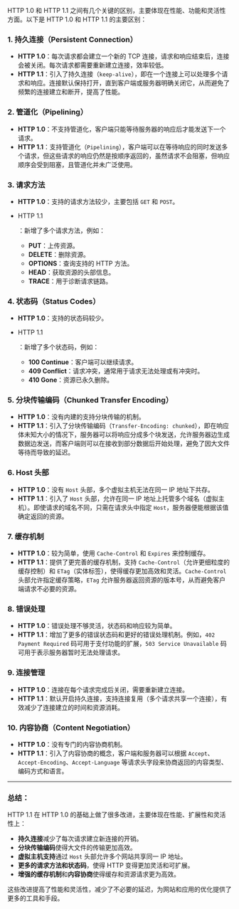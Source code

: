 HTTP 1.0 和 HTTP 1.1 之间有几个关键的区别，主要体现在性能、功能和灵活性方面。以下是 HTTP 1.0 和 HTTP 1.1 的主要区别：

### 1. **持久连接（Persistent Connection）**

- **HTTP 1.0**：每次请求都会建立一个新的 TCP 连接，请求和响应结束后，连接会被关闭。每次请求都需要重新建立连接，效率较低。
- **HTTP 1.1**：引入了持久连接（`keep-alive`），即在一个连接上可以处理多个请求和响应。连接默认保持打开，直到客户端或服务器明确关闭它，从而避免了频繁的连接建立和断开，提高了性能。

### 2. **管道化（Pipelining）**

- **HTTP 1.0**：不支持管道化，客户端只能等待服务器的响应后才能发送下一个请求。
- **HTTP 1.1**：支持管道化（`Pipelining`），客户端可以在等待响应的同时发送多个请求，但这些请求的响应仍然是按顺序返回的，虽然请求不会阻塞，但响应顺序会受到阻塞，且管道化并未广泛使用。

### 3. **请求方法**

- **HTTP 1.0**：支持的请求方法较少，主要包括 `GET` 和 `POST`。

- HTTP 1.1

  ：新增了多个请求方法，例如： 

  - **PUT**：上传资源。
  - **DELETE**：删除资源。
  - **OPTIONS**：查询支持的 HTTP 方法。
  - **HEAD**：获取资源的头部信息。
  - **TRACE**：用于诊断请求链路。

### 4. **状态码（Status Codes）**

- **HTTP 1.0**：支持的状态码较少。

- HTTP 1.1

  ：新增了多个状态码，例如： 

  - **100 Continue**：客户端可以继续请求。
  - **409 Conflict**：请求冲突，通常用于请求无法处理或有冲突时。
  - **410 Gone**：资源已永久删除。

### 5. **分块传输编码（Chunked Transfer Encoding）**

- **HTTP 1.0**：没有内建的支持分块传输的机制。
- **HTTP 1.1**：引入了分块传输编码（`Transfer-Encoding: chunked`），即在响应体未知大小的情况下，服务器可以将响应分成多个块发送，允许服务器边生成数据边发送，而客户端则可以在接收到部分数据后开始处理，避免了因大文件等待而导致的延迟。

### 6. **Host 头部**

- **HTTP 1.0**：没有 `Host` 头部，多个虚拟主机无法在同一 IP 地址下共存。
- **HTTP 1.1**：引入了 `Host` 头部，允许在同一 IP 地址上托管多个域名（虚拟主机）。即使请求的域名不同，只需在请求头中指定 `Host`，服务器便能根据该值确定返回的资源。

### 7. **缓存机制**

- **HTTP 1.0**：较为简单，使用 `Cache-Control` 和 `Expires` 来控制缓存。
- **HTTP 1.1**：提供了更完善的缓存机制，支持 `Cache-Control`（允许更细粒度的缓存控制）和 `ETag`（实体标签），使得缓存更加高效和灵活。`Cache-Control` 头部允许指定缓存策略，`ETag` 允许服务器返回资源的版本号，从而避免客户端请求不必要的资源。

### 8. **错误处理**

- **HTTP 1.0**：错误处理不够灵活，状态码和响应较为简单。
- **HTTP 1.1**：增加了更多的错误状态码和更好的错误处理机制。例如，`402 Payment Required` 码可用于支付功能的扩展，`503 Service Unavailable` 码可用于表示服务器暂时无法处理请求。

### 9. **连接管理**

- **HTTP 1.0**：连接在每个请求完成后关闭，需要重新建立连接。
- **HTTP 1.1**：默认开启持久连接，支持连接复用（多个请求共享一个连接），有效减少了连接建立的时间和资源消耗。

### 10. **内容协商（Content Negotiation）**

- **HTTP 1.0**：没有专门的内容协商机制。
- **HTTP 1.1**：引入了内容协商的概念，客户端和服务器可以根据 `Accept`、`Accept-Encoding`、`Accept-Language` 等请求头字段来协商返回的内容类型、编码方式和语言。

------

### 总结：

HTTP 1.1 在 HTTP 1.0 的基础上做了很多改进，主要体现在性能、扩展性和灵活性上：

- **持久连接**减少了每次请求建立新连接的开销。
- **分块传输编码**使得大文件的传输更加高效。
- **虚拟主机支持**通过 `Host` 头部允许多个网站共享同一 IP 地址。
- **更多的请求方法和状态码**，使得 HTTP 变得更加灵活和可扩展。
- **增强的缓存机制**和**内容协商**使得缓存和资源请求更为高效。

这些改进提高了性能和灵活性，减少了不必要的延迟，为网站和应用的优化提供了更多的工具和手段。